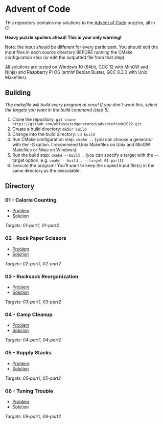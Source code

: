 # Advent of Code

This repository contains my solutions to the [Advent of Code](https://adventofcode.com/) puzzles, all in C!

**Heavy puzzle spoilers ahead! This is your only warning!**

Note: the input *should* be different for every participant. You should edit the input files in each source directory BEFORE running the CMake configuration step (or edit the outputted file from that step).

All solutions are tested on Windows 10 (64bit, GCC 12 with MinGW and Ninja) and Raspberry Pi OS (armhf Debian Buster, GCC 8.3.0 with Unix Makefiles).

## Building

*The makefile will build every program at once! If you don't want this, select the targets you want in the build command (step 5).*

1. Clone the repository: `git clone https://github.com/obfuscatedgenerated/adventofcode2022.git`
2. Create a build directory: `mkdir build`
3. Change into the build directory: `cd build`
4. Run CMake configuration step: `cmake ..` (you can choose a generator with the -G option. I recommend Unix Makefiles on Unix and MinGW Makefiles or Ninja on Windows)
5. Run the build step: `cmake --build .` (you can specify a target with the --target option, e.g. `cmake --build . --target 01-part1`)
6. Execute the program! You'll want to keep the copied input file(s) in the same directory as the executable.

## Directory

### 01 - Calorie Counting

* [Problem](https://adventofcode.com/2022/day/1)
* [Solution](src/01/)

*Targets: 01-part1, 01-part2*

### 02 - Rock Paper Scissors

* [Problem](https://adventofcode.com/2022/day/2)
* [Solution](src/02/)

*Targets: 02-part1, 02-part2*

### 03 - Rucksack Reorganization

* [Problem](https://adventofcode.com/2022/day/3)
* [Solution](src/03/)

*Targets: 03-part1, 03-part2*

### 04 - Camp Cleanup

* [Problem](https://adventofcode.com/2022/day/4)
* [Solution](src/04/)

*Targets: 04-part1, 04-part2*

### 05 - Supply Stacks

* [Problem](https://adventofcode.com/2022/day/5)
* [Solution](src/05/)

*Targets: 05-part1, 05-part2*

### 06 - Tuning Trouble

* [Problem](https://adventofcode.com/2022/day/6)
* [Solution](src/06/)

*Targets: 06-part1, 06-part2*
